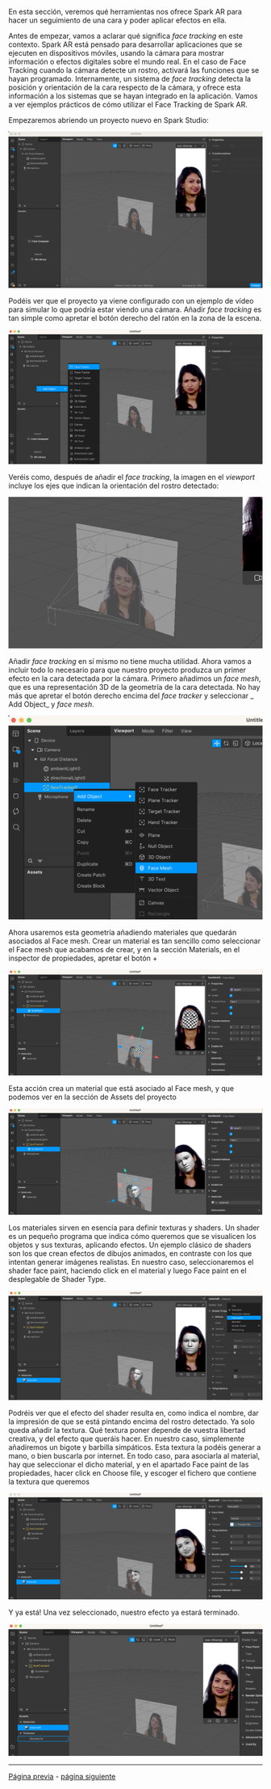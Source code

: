 En esta sección, veremos qué herramientas nos ofrece Spark AR para hacer un seguimiento de una cara y poder aplicar efectos en ella.

Antes de empezar, vamos a aclarar qué significa _face tracking_ en este contexto. Spark AR está pensado para desarrollar aplicaciones que se ejecuten en dispositivos móviles, usando la cámara para mostrar información o efectos digitales sobre el mundo real. En el caso de Face Tracking cuando la cámara detecte un rostro, activará las funciones que se hayan programado. Internamente, un sistema de _face tracking_ detecta la posición y orientación de la cara respecto de la cámara, y ofrece esta información a los sistemas que se hayan integrado en la aplicación. Vamos a ver ejemplos prácticos de cómo utilizar el Face Tracking de Spark AR.

Empezaremos abriendo un proyecto nuevo en Spark Studio:

![image](uploads/bb916e710de3206f3bd7e78b81ebadd0/image.png)

Podéis ver que el proyecto ya viene configurado con un ejemplo de vídeo para simular lo que podría estar viendo una cámara. Añadir _face tracking_ es tan simple como apretar el botón derecho del ratón en la zona de la escena.

![image](uploads/97a06d84915b218d275dd792e7b1d796/image.png)

Veréis como, después de añadir el _face tracking_, la imagen en el _viewport_ incluye los ejes que indican la orientación del rostro detectado:

![image](uploads/e478bfab7b175eea2addf2257133794a/image.png)

Añadir _face tracking_ en sí mismo no tiene mucha utilidad. Ahora vamos a incluir todo lo necesario para que nuestro proyecto produzca un primer efecto en la cara detectada por la cámara. Primero añadimos un _face mesh_, que es una representación 3D de la geometría de la cara detectada. No hay más que apretar el botón derecho encima del _face tracker_ y seleccionar _ Add Object_ y _face mesh_.

![image](uploads/f273d925a956d76cf5e19d7ee29f31c7/image.png)

Ahora usaremos esta geometría añadiendo materiales que quedarán asociados al Face mesh. Crear un material es tan sencillo como seleccionar el Face mesh que acabamos de crear, y en la sección Materials, en el inspector de propiedades, apretar el botón +

![image](uploads/2ecfb2a72ba79befda5b5b2630ecbc4d/image.png)

Esta acción crea un material que está asociado al Face mesh, y que podemos ver en la sección de Assets del proyecto

![image](uploads/4e3f0bff2864e1437de07a9b36c4e45a/image.png)

Los materiales sirven en esencia para definir texturas y shaders. Un shader es un pequeño programa que indica cómo queremos que se visualicen los objetos y sus texturas, aplicando efectos. Un ejemplo clásico de shaders son los que crean efectos de dibujos animados, en contraste con los que intentan generar imágenes realistas. En nuestro caso, seleccionaremos el shader face paint, haciendo click en el material y luego Face paint en el desplegable de Shader Type.

![image](uploads/cfe1288cac2d8adb3d91184a67207791/image.png)

Podréis ver que el efecto del shader resulta en, como indica el nombre, dar la impresión de que se está pintando encima del rostro detectado. Ya solo queda añadir la textura. Qué textura poner depende de vuestra libertad creativa, y del efecto que queráis hacer. En nuestro caso, simplemente añadiremos un bigote y barbilla simpáticos. Esta textura la podéis generar a mano, o bien buscarla por internet. En todo caso, para asociarla al material, hay que seleccionar el dicho material, y en el apartado Face paint de las propiedades, hacer click en Choose file, y escoger el fichero que contiene la textura que queremos

![image](uploads/6549c959dd7c532ac6461dfbbb964705/image.png)

Y ya está! Una vez seleccionado, nuestro efecto ya estará terminado.

![image](uploads/d9c1aab75831dca3c35cebb02d9e99f7/image.png)

---
[Página previa](README.md) - [página siguiente](Plane-Tracker.md)
